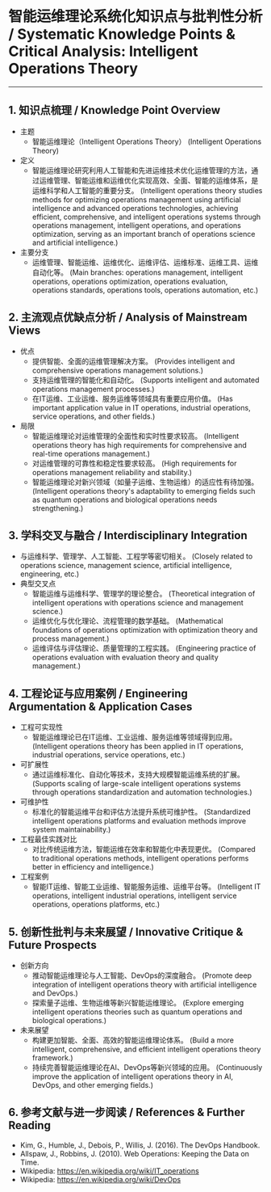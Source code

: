 # 智能运维理论系统化知识点与批判性分析 / Systematic Knowledge Points & Critical Analysis: Intelligent Operations Theory

---

## 1. 知识点梳理 / Knowledge Point Overview

- 主题
  - 智能运维理论（Intelligent Operations Theory）
      (Intelligent Operations Theory)
- 定义
  - 智能运维理论研究利用人工智能和先进运维技术优化运维管理的方法，通过运维管理、智能运维和运维优化实现高效、全面、智能的运维体系，是运维科学和人工智能的重要分支。
      (Intelligent operations theory studies methods for optimizing operations management using artificial intelligence and advanced operations technologies, achieving efficient, comprehensive, and intelligent operations systems through operations management, intelligent operations, and operations optimization, serving as an important branch of operations science and artificial intelligence.)
- 主要分支
  - 运维管理、智能运维、运维优化、运维评估、运维标准、运维工具、运维自动化等。
      (Main branches: operations management, intelligent operations, operations optimization, operations evaluation, operations standards, operations tools, operations automation, etc.)

## 2. 主流观点优缺点分析 / Analysis of Mainstream Views

- 优点
  - 提供智能、全面的运维管理解决方案。
      (Provides intelligent and comprehensive operations management solutions.)
  - 支持运维管理的智能化和自动化。
      (Supports intelligent and automated operations management processes.)
  - 在IT运维、工业运维、服务运维等领域具有重要应用价值。
      (Has important application value in IT operations, industrial operations, service operations, and other fields.)
- 局限
  - 智能运维理论对运维管理的全面性和实时性要求较高。
      (Intelligent operations theory has high requirements for comprehensive and real-time operations management.)
  - 对运维管理的可靠性和稳定性要求较高。
      (High requirements for operations management reliability and stability.)
  - 智能运维理论对新兴领域（如量子运维、生物运维）的适应性有待加强。
      (Intelligent operations theory's adaptability to emerging fields such as quantum operations and biological operations needs strengthening.)

## 3. 学科交叉与融合 / Interdisciplinary Integration

- 与运维科学、管理学、人工智能、工程学等密切相关。
  (Closely related to operations science, management science, artificial intelligence, engineering, etc.)
- 典型交叉点
  - 智能运维与运维科学、管理学的理论整合。
      (Theoretical integration of intelligent operations with operations science and management science.)
  - 运维优化与优化理论、流程管理的数学基础。
      (Mathematical foundations of operations optimization with optimization theory and process management.)
  - 运维评估与评估理论、质量管理的工程实践。
      (Engineering practice of operations evaluation with evaluation theory and quality management.)

## 4. 工程论证与应用案例 / Engineering Argumentation & Application Cases

- 工程可实现性
  - 智能运维理论已在IT运维、工业运维、服务运维等领域得到应用。
      (Intelligent operations theory has been applied in IT operations, industrial operations, service operations, etc.)
- 可扩展性
  - 通过运维标准化、自动化等技术，支持大规模智能运维系统的扩展。
      (Supports scaling of large-scale intelligent operations systems through operations standardization and automation technologies.)
- 可维护性
  - 标准化的智能运维平台和评估方法提升系统可维护性。
      (Standardized intelligent operations platforms and evaluation methods improve system maintainability.)
- 工程最佳实践对比
  - 对比传统运维方法，智能运维在效率和智能化中表现更优。
      (Compared to traditional operations methods, intelligent operations performs better in efficiency and intelligence.)
- 工程案例
  - 智能IT运维、智能工业运维、智能服务运维、运维平台等。
      (Intelligent IT operations, intelligent industrial operations, intelligent service operations, operations platforms, etc.)

## 5. 创新性批判与未来展望 / Innovative Critique & Future Prospects

- 创新方向
  - 推动智能运维理论与人工智能、DevOps的深度融合。
      (Promote deep integration of intelligent operations theory with artificial intelligence and DevOps.)
  - 探索量子运维、生物运维等新兴智能运维理论。
      (Explore emerging intelligent operations theories such as quantum operations and biological operations.)
- 未来展望
  - 构建更加智能、全面、高效的智能运维理论体系。
      (Build a more intelligent, comprehensive, and efficient intelligent operations theory framework.)
  - 持续完善智能运维理论在AI、DevOps等新兴领域的应用。
      (Continuously improve the application of intelligent operations theory in AI, DevOps, and other emerging fields.)

## 6. 参考文献与进一步阅读 / References & Further Reading

- Kim, G., Humble, J., Debois, P., Willis, J. (2016). The DevOps Handbook.
- Allspaw, J., Robbins, J. (2010). Web Operations: Keeping the Data on Time.
- Wikipedia: <https://en.wikipedia.org/wiki/IT_operations>
- Wikipedia: <https://en.wikipedia.org/wiki/DevOps>
